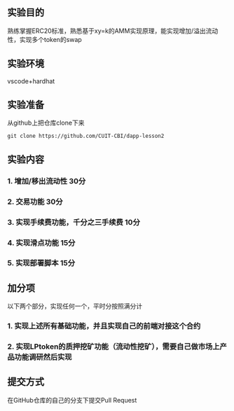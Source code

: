 ## 实验目的
熟练掌握ERC20标准，熟悉基于xy=k的AMM实现原理，能实现增加/溢出流动性，实现多个token的swap

## 实验环境
vscode+hardhat

## 实验准备

从github上把仓库clone下来

    git clone https://github.com/CUIT-CBI/dapp-lesson2


## 实验内容
### 1. 增加/移出流动性                      30分
### 2. 交易功能                            30分
### 3. 实现手续费功能，千分之三手续费          10分
### 4. 实现滑点功能                         15分
### 5. 实现部署脚本                         15分

## 加分项
以下两个部分，实现任何一个，平时分按照满分计
### 1. 实现上述所有基础功能，并且实现自己的前端对接这个合约
### 2. 实现LPtoken的质押挖矿功能（流动性挖矿），需要自己做市场上产品功能调研然后实现

## 提交方式
在GitHub仓库的自己的分支下提交Pull Request
